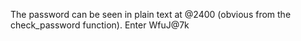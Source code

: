 The password can be seen in plain text at @2400 (obvious from the check_password function).
Enter WfuJ@7k
